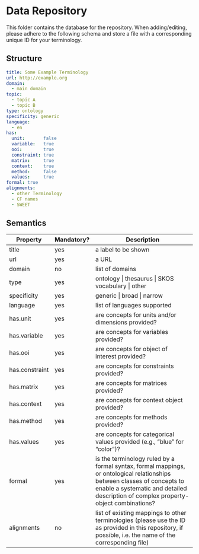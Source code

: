 # Data Repository

This folder contains the database for the repository.
When adding/editing, please adhere to the following schema and store a file with a corresponding unique ID for your terminology.

## Structure

```yaml
title: Some Example Terminology
url: http://example.org
domain:
  - main domain
topic:
  - topic A
  - topic B
type: ontology
specificity: generic
language:
  - en
has:
  unit:       false
  variable:   true
  ooi:        true
  constraint: true
  matrix:     true
  context:    true
  method:     false
  values:     true
formal: true
alignments:
  - other Terminology
  - CF names
  - SWEET
```

## Semantics

| Property       | Mandatory? | Description                                                                                                                                                                                                     |
|----------------|------------|-----------------------------------------------------------------------------------------------------------------------------------------------------------------------------------------------------------------|
| title          | yes        | a label to be shown                                                                                                                                                                                             |
| url            | yes        | a URL                                                                                                                                                                                                           |
| domain         | no         | list of domains                                                                                                                                                                                                 |
| type           | yes        | ontology \| thesaurus \| SKOS vocabulary \| other                                                                                                                                                               |
| specificity    | yes        | generic \| broad \| narrow                                                                                                                                                                                      |
| language       | yes        | list of languages supported                                                                                                                                                                                     |
| has.unit       | yes        | are concepts for units and/or dimensions provided?                                                                                                                                                              |
| has.variable   | yes        | are concepts for variables provided?                                                                                                                                                                            |
| has.ooi        | yes        | are concepts for object of interest provided?                                                                                                                                                                   |
| has.constraint | yes        | are concepts for constraints provided?                                                                                                                                                                          |
| has.matrix     | yes        | are concepts for matrices provided?                                                                                                                                                                             |
| has.context    | yes        | are concepts for context object provided?                                                                                                                                                                       |
| has.method     | yes        | are concepts for methods provided?                                                                                                                                                                              |
| has.values     | yes        | are concepts for categorical values provided (e.g., “blue” for “color”)?                                                                                                                                        |
| formal         | yes        | is the terminology ruled by a formal syntax, formal mappings, or ontological relationships between classes of concepts to enable a systematic and detailed description of complex property-object combinations? |
| alignments     | no         | list of existing mappings to other terminologies (please use the ID as provided in this repository, if possible, i.e. the name of the corresponding file)                                                                                                |
